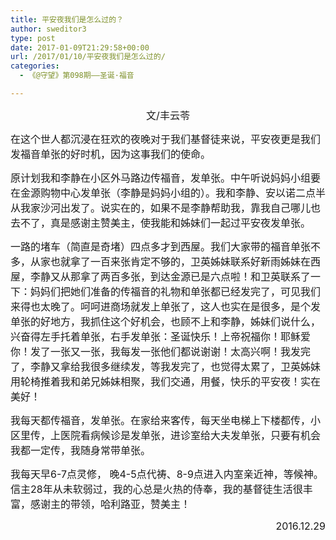 ```yaml
---
title: 平安夜我们是怎么过的？
author: sweditor3
type: post
date: 2017-01-09T21:29:58+00:00
url: /2017/01/10/平安夜我们是怎么过的/
categories:
  - 《@守望》第098期——圣诞·福音

---
```

<p style="text-align: center;">
  <span style="font-size: 12pt;">文/丰云苓<br /> </span>
</p>

<span style="font-size: 12pt;">在这个世人都沉浸在狂欢的夜晚对于我们基督徒来说，平安夜更是我们发福音单张的好时机，因为这事我们的使命。<br /> </span>
  
<span style="font-size: 12pt;">原计划我和李静在小区外马路边传福音，发单张。中午听说妈妈小组要在金源购物中心发单张（李静是妈妈小组的）。我和李静、安以诺二点半从我家沙河出发了。说实在的，如果不是李静帮助我，靠我自己哪儿也去不了，真是感谢主赞美主，使我能和姊妹们一起过平安夜发单张。<br /> </span>
  
<span style="font-size: 12pt;">一路的堵车（简直是奇堵）四点多才到西屋。我们大家带的福音单张不多，从家也就拿了一百来张肯定不够的，卫英姊妹联系好新雨姊妹在西屋，李静又从那拿了两百多张，到达金源已是六点啦！和卫英联系了一下：妈妈们把她们准备的传福音的礼物和单张都已经发完了，可见我们来得也太晚了。呵呵进商场就发上单张了，这人也实在是很多，是个发单张的好地方，我抓住这个好机会，也顾不上和李静，姊妹们说什么，兴奋得左手托着单张，右手发单张：圣诞快乐！上帝祝福你！耶稣爱你！发了一张又一张，我每发一张他们都说谢谢！太高兴啊！我发完了，李静又拿给我很多继续发，等我发完了，也觉得太累了，卫英姊妹用轮椅推着我和弟兄姊妹相聚，我们交通，用餐，快乐的平安夜！实在美好！<br /> </span>
  
<span style="font-size: 12pt;">我每天都传福音，发单张。在家给来客传，每天坐电梯上下楼都传，小区里传，上医院看病候诊是发单张，进诊室给大夫发单张，只要有机会我都一定传，我随身常带单张。<br /> </span>
  
<span style="font-size: 12pt;">我每天早6-7点灵修， 晚4-5点代祷、8-9点进入内室亲近神，等候神。信主28年从未软弱过，我的心总是火热的侍奉，我的基督徒生活很丰富，感谢主的带领，哈利路亚，赞美主！<br /> </span>

<p style="text-align: right;">
  <span style="font-size: 12pt;"> 2016.12.29</span>
</p>